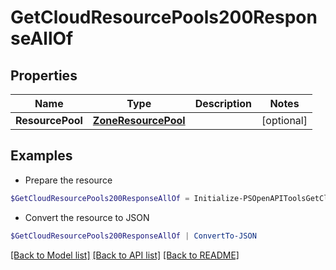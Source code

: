 # GetCloudResourcePools200ResponseAllOf
## Properties

Name | Type | Description | Notes
------------ | ------------- | ------------- | -------------
**ResourcePool** | [**ZoneResourcePool**](ZoneResourcePool.md) |  | [optional] 

## Examples

- Prepare the resource
```powershell
$GetCloudResourcePools200ResponseAllOf = Initialize-PSOpenAPIToolsGetCloudResourcePools200ResponseAllOf  -ResourcePool null
```

- Convert the resource to JSON
```powershell
$GetCloudResourcePools200ResponseAllOf | ConvertTo-JSON
```

[[Back to Model list]](../README.md#documentation-for-models) [[Back to API list]](../README.md#documentation-for-api-endpoints) [[Back to README]](../README.md)

